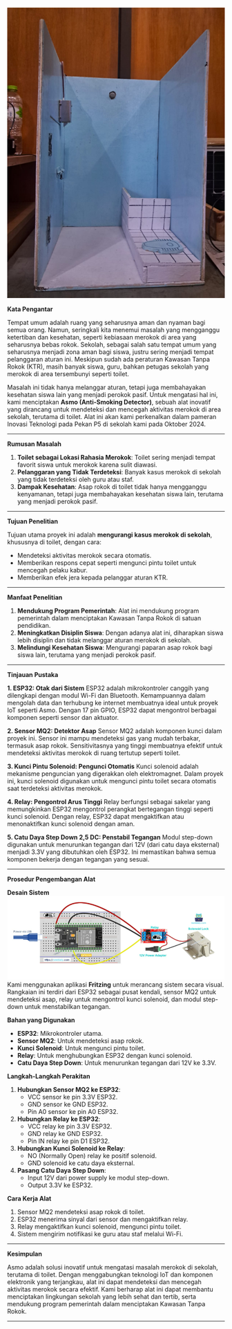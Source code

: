 ![alt text](https://github.com/adnanfariss/Smoke-Detector/blob/main/assets/project-2.1.jpg?raw=true)

**Kata Pengantar**

Tempat umum adalah ruang yang seharusnya aman dan nyaman bagi semua orang. Namun, seringkali kita menemui masalah yang mengganggu ketertiban dan kesehatan, seperti kebiasaan merokok di area yang seharusnya bebas rokok. Sekolah, sebagai salah satu tempat umum yang seharusnya menjadi zona aman bagi siswa, justru sering menjadi tempat pelanggaran aturan ini. Meskipun sudah ada peraturan Kawasan Tanpa Rokok (KTR), masih banyak siswa, guru, bahkan petugas sekolah yang merokok di area tersembunyi seperti toilet.

Masalah ini tidak hanya melanggar aturan, tetapi juga membahayakan kesehatan siswa lain yang menjadi perokok pasif. Untuk mengatasi hal ini, kami menciptakan **Asmo (Anti-Smoking Detector)**, sebuah alat inovatif yang dirancang untuk mendeteksi dan mencegah aktivitas merokok di area sekolah, terutama di toilet. Alat ini akan kami perkenalkan dalam pameran Inovasi Teknologi pada Pekan P5 di sekolah kami pada Oktober 2024.

---

**Rumusan Masalah**

1. **Toilet sebagai Lokasi Rahasia Merokok**: Toilet sering menjadi tempat favorit siswa untuk merokok karena sulit diawasi.
2. **Pelanggaran yang Tidak Terdeteksi**: Banyak kasus merokok di sekolah yang tidak terdeteksi oleh guru atau staf.
3. **Dampak Kesehatan**: Asap rokok di toilet tidak hanya mengganggu kenyamanan, tetapi juga membahayakan kesehatan siswa lain, terutama yang menjadi perokok pasif.

---

**Tujuan Penelitian**

Tujuan utama proyek ini adalah **mengurangi kasus merokok di sekolah**, khususnya di toilet, dengan cara:
- Mendeteksi aktivitas merokok secara otomatis.
- Memberikan respons cepat seperti mengunci pintu toilet untuk mencegah pelaku kabur.
- Memberikan efek jera kepada pelanggar aturan KTR.

---

**Manfaat Penelitian**

1. **Mendukung Program Pemerintah**: Alat ini mendukung program pemerintah dalam menciptakan Kawasan Tanpa Rokok di satuan pendidikan.
2. **Meningkatkan Disiplin Siswa**: Dengan adanya alat ini, diharapkan siswa lebih disiplin dan tidak melanggar aturan merokok di sekolah.
3. **Melindungi Kesehatan Siswa**: Mengurangi paparan asap rokok bagi siswa lain, terutama yang menjadi perokok pasif.

---

**Tinjauan Pustaka**

**1. ESP32: Otak dari Sistem**
ESP32 adalah mikrokontroler canggih yang dilengkapi dengan modul Wi-Fi dan Bluetooth. Kemampuannya dalam mengolah data dan terhubung ke internet membuatnya ideal untuk proyek IoT seperti Asmo. Dengan 17 pin GPIO, ESP32 dapat mengontrol berbagai komponen seperti sensor dan aktuator.

**2. Sensor MQ2: Detektor Asap**
Sensor MQ2 adalah komponen kunci dalam proyek ini. Sensor ini mampu mendeteksi gas yang mudah terbakar, termasuk asap rokok. Sensitivitasnya yang tinggi membuatnya efektif untuk mendeteksi aktivitas merokok di ruang tertutup seperti toilet.

**3. Kunci Pintu Solenoid: Pengunci Otomatis**
Kunci solenoid adalah mekanisme penguncian yang digerakkan oleh elektromagnet. Dalam proyek ini, kunci solenoid digunakan untuk mengunci pintu toilet secara otomatis saat terdeteksi aktivitas merokok.

**4. Relay: Pengontrol Arus Tinggi**
Relay berfungsi sebagai sakelar yang memungkinkan ESP32 mengontrol perangkat bertegangan tinggi seperti kunci solenoid. Dengan relay, ESP32 dapat mengaktifkan atau menonaktifkan kunci solenoid dengan aman.

**5. Catu Daya Step Down 2,5 DC: Penstabil Tegangan**
Modul step-down digunakan untuk menurunkan tegangan dari 12V (dari catu daya eksternal) menjadi 3.3V yang dibutuhkan oleh ESP32. Ini memastikan bahwa semua komponen bekerja dengan tegangan yang sesuai.

---

**Prosedur Pengembangan Alat**

**Desain Sistem**
![alt text](https://github.com/adnanfariss/Smoke-Detector/blob/main/assets/rakitanPNG.PNG?raw=true)
Kami menggunakan aplikasi **Fritzing** untuk merancang sistem secara visual. Rangkaian ini terdiri dari ESP32 sebagai pusat kendali, sensor MQ2 untuk mendeteksi asap, relay untuk mengontrol kunci solenoid, dan modul step-down untuk menstabilkan tegangan.

**Bahan yang Digunakan**
- **ESP32**: Mikrokontroler utama.
- **Sensor MQ2**: Untuk mendeteksi asap rokok.
- **Kunci Solenoid**: Untuk mengunci pintu toilet.
- **Relay**: Untuk menghubungkan ESP32 dengan kunci solenoid.
- **Catu Daya Step Down**: Untuk menurunkan tegangan dari 12V ke 3.3V.

**Langkah-Langkah Perakitan**
1. **Hubungkan Sensor MQ2 ke ESP32**:
   - VCC sensor ke pin 3.3V ESP32.
   - GND sensor ke GND ESP32.
   - Pin A0 sensor ke pin A0 ESP32.
2. **Hubungkan Relay ke ESP32**:
   - VCC relay ke pin 3.3V ESP32.
   - GND relay ke GND ESP32.
   - Pin IN relay ke pin D1 ESP32.
3. **Hubungkan Kunci Solenoid ke Relay**:
   - NO (Normally Open) relay ke positif solenoid.
   - GND solenoid ke catu daya eksternal.
4. **Pasang Catu Daya Step Down**:
   - Input 12V dari power supply ke modul step-down.
   - Output 3.3V ke ESP32.

**Cara Kerja Alat**
1. Sensor MQ2 mendeteksi asap rokok di toilet.
2. ESP32 menerima sinyal dari sensor dan mengaktifkan relay.
3. Relay mengaktifkan kunci solenoid, mengunci pintu toilet.
4. Sistem mengirim notifikasi ke guru atau staf melalui Wi-Fi.

---

**Kesimpulan**

Asmo adalah solusi inovatif untuk mengatasi masalah merokok di sekolah, terutama di toilet. Dengan menggabungkan teknologi IoT dan komponen elektronik yang terjangkau, alat ini dapat mendeteksi dan mencegah aktivitas merokok secara efektif. Kami berharap alat ini dapat membantu menciptakan lingkungan sekolah yang lebih sehat dan tertib, serta mendukung program pemerintah dalam menciptakan Kawasan Tanpa Rokok.

---
